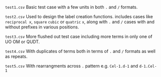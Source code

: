 `test1.csv` Basic test case with a few units in both `.` and `/` formats.

`test2.csv` Used to design the label creation functions. includes cases like `reciprocal x`, `square` `cubic` or `quatric` `x`, along with `.` and `/` cases with and without prefixes in various positions.

`test3.csv` More flushed out test case including more terms in only one of UO OM or QUDT.

`test4.csv` With duplicates of terms both in terms of `.` and `/` formats as well as repeats.

`test5.csv` With rearrangments across `.` pattern e.g. `Cel-1.d-1` and `d-1.Cel-1`
